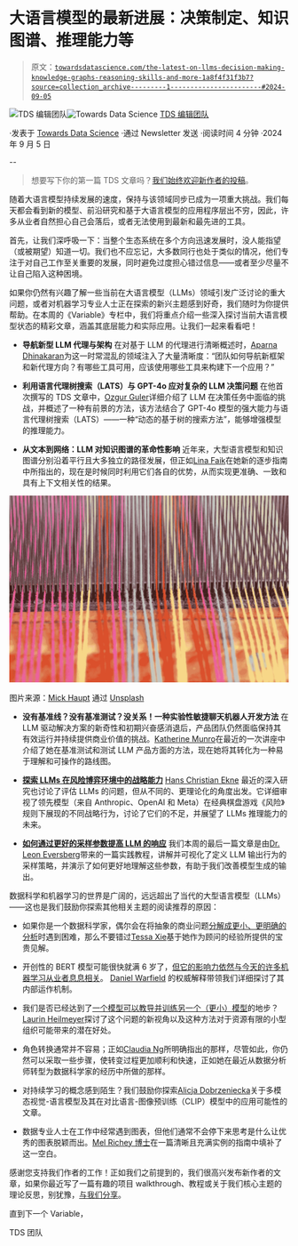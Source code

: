 # 大语言模型的最新进展：决策制定、知识图谱、推理能力等

> 原文：[`towardsdatascience.com/the-latest-on-llms-decision-making-knowledge-graphs-reasoning-skills-and-more-1a8f4f31f3b7?source=collection_archive---------1-----------------------#2024-09-05`](https://towardsdatascience.com/the-latest-on-llms-decision-making-knowledge-graphs-reasoning-skills-and-more-1a8f4f31f3b7?source=collection_archive---------1-----------------------#2024-09-05)

[](https://towardsdatascience.medium.com/?source=post_page---byline--1a8f4f31f3b7--------------------------------)![TDS 编辑团队](https://towardsdatascience.medium.com/?source=post_page---byline--1a8f4f31f3b7--------------------------------)[](https://towardsdatascience.com/?source=post_page---byline--1a8f4f31f3b7--------------------------------)![Towards Data Science](https://towardsdatascience.com/?source=post_page---byline--1a8f4f31f3b7--------------------------------) [TDS 编辑团队](https://towardsdatascience.medium.com/?source=post_page---byline--1a8f4f31f3b7--------------------------------)

·发表于 [Towards Data Science](https://towardsdatascience.com/?source=post_page---byline--1a8f4f31f3b7--------------------------------) ·通过 Newsletter 发送 ·阅读时间 4 分钟 ·2024 年 9 月 5 日

--

> 想要写下你的第一篇 TDS 文章吗？[我们始终欢迎新作者的投稿](http://bit.ly/write-for-tds)。

随着大语言模型持续发展的速度，保持与该领域同步已成为一项重大挑战。我们每天都会看到新的模型、前沿研究和基于大语言模型的应用程序层出不穷，因此，许多从业者自然担心自己会落后，或者无法使用到最新和最先进的工具。

首先，让我们深呼吸一下：当整个生态系统在多个方向迅速发展时，没人能指望（或被期望）知道一切。我们也不应忘记，大多数同行也处于类似的情况，他们专注于对自己工作至关重要的发展，同时避免过度担心错过信息——或者至少尽量不让自己陷入这种困境。

如果你仍然有兴趣了解一些当前在大语言模型（LLMs）领域引发广泛讨论的重大问题，或者对机器学习专业人士正在探索的新兴主题感到好奇，我们随时为你提供帮助。在本周的《Variable》专栏中，我们将重点介绍一些深入探讨当前大语言模型状态的精彩文章，涵盖其底层能力和实际应用。让我们一起来看看吧！

+   **导航新型 LLM 代理与架构** 在对基于 LLM 的代理进行清晰概述时，[Aparna Dhinakaran](https://medium.com/u/f32f85889f3a?source=post_page---user_mention--1a8f4f31f3b7--------------------------------)为这一时常混乱的领域注入了大量清晰度：“团队如何导航新框架和新代理方向？有哪些工具可用，应该使用哪些工具来构建下一个应用？”

+   **利用语言代理树搜索（LATS）与 GPT-4o 应对复杂的 LLM 决策问题** 在他首次撰写的 TDS 文章中，[Ozgur Guler](https://medium.com/u/dc13b06bf69f?source=post_page---user_mention--1a8f4f31f3b7--------------------------------)详细介绍了 LLM 在决策任务中面临的挑战，并概述了一种有前景的方法，该方法结合了 GPT-4o 模型的强大能力与语言代理树搜索（LATS）——一种“动态的基于树的搜索方法”，能够增强模型的推理能力。

+   **从文本到网络：LLM 对知识图谱的革命性影响** 近年来，大型语言模型和知识图谱分别沿着平行且大多独立的路径发展，但正如[Lina Faik](https://medium.com/u/b6c0e8e98c84?source=post_page---user_mention--1a8f4f31f3b7--------------------------------)在她新的逐步指南中所指出的，现在是时候同时利用它们各自的优势，从而实现更准确、一致和具有上下文相关性的结果。

![](img/c4562e14c4b0bf0e93f4242434b297b5.png)

图片来源：[Mick Haupt](https://unsplash.com/@rocinante_11?utm_source=medium&utm_medium=referral) 通过 [Unsplash](https://unsplash.com/?utm_source=medium&utm_medium=referral)

+   **没有基准线？没有基准测试？没关系！一种实验性敏捷聊天机器人开发方法** 在 LLM 驱动解决方案的新奇性和初期兴奋感消退后，产品团队仍然面临保持其有效运行并持续提供商业价值的挑战。[Katherine Munro](https://medium.com/u/b84716d39740?source=post_page---user_mention--1a8f4f31f3b7--------------------------------)在最近的一次讲座中介绍了她在基准测试和测试 LLM 产品方面的方法，现在她将其转化为一种易于理解和可操作的路线图。

+   [**探索 LLMs 在风险博弈环境中的战略能力**](https://exploring-the-strategic-capabilities-of-llms-in-a-risk-game-setting-43c868d83c3b) [Hans Christian Ekne](https://medium.com/u/ab0bff3c2cc9?source=post_page---user_mention--1a8f4f31f3b7--------------------------------) 最近的深入研究也讨论了评估 LLMs 的问题，但从不同的、更理论化的角度出发。它详细审视了领先模型（来自 Anthropic、OpenAI 和 Meta）在经典棋盘游戏《风险》规则下展现的不同战略行为，讨论了它们的不足，并展望了 LLMs 推理能力的未来。

+   [**如何通过更好的采样参数提高 LLM 的响应**](https://how-to-improve-llm-responses-with-better-sampling-parameters-b31a348381f7) 我们本周的最后一篇文章是由[Dr. Leon Eversberg](https://medium.com/u/a67b10ad1762?source=post_page---user_mention--1a8f4f31f3b7--------------------------------)带来的一篇实践教程，讲解并可视化了定义 LLM 输出行为的采样策略，并演示了如何更好地理解这些参数，有助于我们改善模型生成的输出。

数据科学和机器学习的世界是广阔的，远远超出了当代的大型语言模型（LLMs）——这也是我们鼓励你探索其他相关主题的阅读推荐的原因：

+   如果你是一个数据科学家，偶尔会在将抽象的商业问题[分解成更小、更明确的分析](https://analytics-frameworks-every-data-scientist-should-know-f6822f2272af)时遇到困难，那么不要错过[Tessa Xie](https://medium.com/u/dadb1d33c05a?source=post_page---user_mention--1a8f4f31f3b7--------------------------------)基于她作为顾问的经验所提供的宝贵见解。

+   开创性的 BERT 模型可能很快就满 6 岁了，[但它的影响力依然与今天的许多机器学习从业者息息相关](https://bert-intuitively-and-exhaustively-explained-48a24ecc1c8a)。 [Daniel Warfield](https://medium.com/u/bdc4072cbfdc?source=post_page---user_mention--1a8f4f31f3b7--------------------------------) 的权威解释带领我们详细探讨了其内部运作机制。

+   我们是否已经达到了[一个模型可以教导并训练另一个（更小）模型](https://a-machine-learning-möbius-can-models-learn-from-each-other-44f792ec0426)的地步？[Laurin Heilmeyer](https://medium.com/u/83ff0c5325f9?source=post_page---user_mention--1a8f4f31f3b7--------------------------------)探讨了这个问题的新视角以及这种方法对于资源有限的小型组织可能带来的潜在好处。

+   角色转换通常并不容易；正如[Claudia Ng](https://medium.com/u/ba2da7b3b9c8?source=post_page---user_mention--1a8f4f31f3b7--------------------------------)所明确指出的那样，尽管如此，你仍然可以采取一些步骤，使转变过程更加顺利和快速，正如她在最近从数据分析师转型为数据科学家的经历中所做的那样。

+   对持续学习的概念感到陌生？我们鼓励你探索[Alicja Dobrzeniecka](https://medium.com/u/5ff89ad414ef?source=post_page---user_mention--1a8f4f31f3b7--------------------------------)关于多模态视觉-语言模型及其在对比语言-图像预训练（CLIP）模型中的应用可能性的文章。

+   数据专业人士在工作中经常遇到图表，但他们通常不会停下来思考是什么让优秀的图表脱颖而出。[Mel Richey 博士](https://medium.com/u/a21cec528d22?source=post_page---user_mention--1a8f4f31f3b7--------------------------------)在一篇清晰且充满实例的指南中填补了这一空白。

感谢您支持我们作者的工作！正如我们之前提到的，我们很高兴发布新作者的文章，如果你最近写了一篇有趣的项目 walkthrough、教程或关于我们核心主题的理论反思，别犹豫，[与我们分享](http://bit.ly/write-for-tds)。

直到下一个 Variable，

TDS 团队
